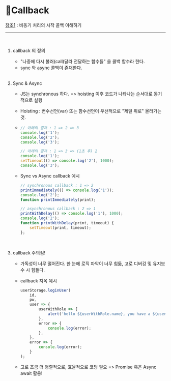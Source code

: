 # 🍃Callback

[참조1](https://www.youtube.com/watch?v=s1vpVCrT8f4) : 비동기 처리의 시작 콜백 이해하기

<hr>

<br>

1. callback 의 정의

   - "나중에 다시 불러(call)달라 전달하는 함수들" 을 콜백 함수라 한다.
   - sync 와 async 콜백이 존재한다.

   <br>

2. Sync & Async

   - JS는 synchronous 하다. => hoisting 이후 코드가 나타나는 순서대로 동기적으로 실행

   - Hoisting : 변수선언(var) 또는 함수선언이 우선적으로 "제일 위로" 올라가는 것.

   - ```javascript
     // 아래의 결과 : 1 => 2 => 3
     console.log('1');
     console.log('2');
     console.log('3');
     
     // 아래의 결과 : 1 => 3 => (1초 후) 2
     console.log('1');
     setTimeout(() => console.log('2'), 1000);
     console.log('3');
     ```

   - Sync vs Async callback 예시

     ```javascript
     // synchronous callback : 1 => 2
     printImmediately(() => console.log('1'));
     console.log('2');
     function printImmediately(print);
     
     // asynchronous callback : 2 => 1
     printWithDelay(() => console.log('1'), 1000);
     console.log('2');
     function printWithDelay(print, timeout) {
         setTimeout(print, timeout);
     };
     ```

   <br>

3. callback 주의점!

   - 가독성이 너무 떨어진다. 한 눈에 로직 파악이 너무 힘듦, 고로 디버깅 및 유지보수 시 힘들다.

   - callback 지옥 예시

     ```javascript
     userStorage.loginUser(
         id,
         pw,
         user => {
             userWithRole => {
                 alert('hello ${userWithRole.name}, you have a ${userWithRole.role} role');
             },
             error => {
                 console.log(error);
             },
         },
         error => {
             console.log(error);
         }
     ); 
     ```

   - 고로 조금 더 병렬적으로, 효율적으로 코딩 필요 => Promise 혹은 Async await 활용!